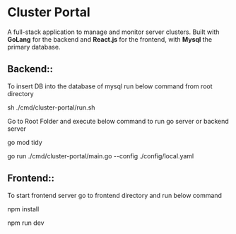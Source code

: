 # Cluster Portal

A full-stack application to manage and monitor server clusters. Built with **GoLang** for the backend and **React.js** for the frontend, with **Mysql** the primary database.

## Backend::

To insert DB into the database of mysql run below command from root directory

sh ./cmd/cluster-portal/run.sh


Go to Root Folder and execute below command to run go server or backend server

go mod tidy

go run ./cmd/cluster-portal/main.go --config ./config/local.yaml


## Frontend::

To start frontend server go to frontend directory and run below command

npm install

npm run dev



